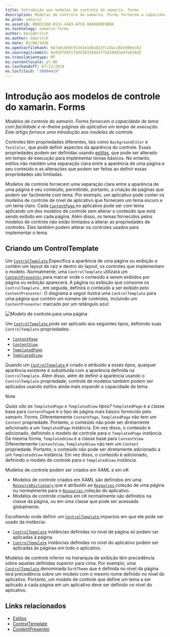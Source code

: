 ```yaml
---
title: Introdução aos modelos de controle do xamarin. Forms
description: Modelos de controle do xamarin. Forms fornecem a capacidade de tema com facilidade e re-theme páginas do aplicativo em tempo de execução. Este artigo fornece uma introdução aos modelos de controle.
ms.prod: xamarin
ms.assetid: 8B8E2360-6531-44A3-A7C8-9A8808DE9B86
ms.technology: xamarin-forms
author: davidbritch
ms.author: dabritch
ms.date: 03/08/2016
ms.openlocfilehash: 6b7a6c6d9c9c541e1d5e821fc2dac202e98bec62
ms.sourcegitcommit: 6e955f6851794d58334d41f7a550d93a47e834d2
ms.translationtype: MT
ms.contentlocale: pt-BR
ms.lasthandoff: 07/12/2018
ms.locfileid: "38994419"
---
```

# <a name="introduction-to-xamarinforms-control-templates"></a>Introdução aos modelos de controle do xamarin. Forms

_Modelos de controle do xamarin. Forms fornecem a capacidade de tema com facilidade e re-theme páginas do aplicativo em tempo de execução. Este artigo fornece uma introdução aos modelos de controle._

Controles têm propriedades diferentes, tais como `BackgroundColor` e `TextColor`, que pode definir aspectos da aparência do controle. Essas propriedades podem ser definidas usando [estilos](~/xamarin-forms/user-interface/styles/index.md), que pode ser alterado em tempo de execução para implementar temas básicos. No entanto, estilos não mantém uma separação clara entre a aparência de uma página e seu conteúdo e as alterações que podem ser feitas ao definir essas propriedades são limitadas.

Modelos de controle fornecem uma separação clara entre a aparência de uma página e seu conteúdo, permitindo, portanto, a criação de páginas que podem ser facilmente com tema. Por exemplo, um aplicativo pode conter os modelos de controle de nível de aplicativo que fornecem um tema escuro e um tema claro. Cada [ `ContentPage` ](xref:Xamarin.Forms.ContentPage) no aplicativo pode ser com tema aplicando um dos modelos de controle sem alterar o conteúdo que está sendo exibido em cada página. Além disso, os temas fornecidos pelos modelos de controle não estão limitados a alterar as propriedades de controles. Eles também podem alterar os controles usados para implementar o tema.

## <a name="creating-a-controltemplate"></a>Criando um ControlTemplate

Um [ `ControlTemplate` ](xref:Xamarin.Forms.ControlTemplate) Especifica a aparência de uma página ou exibição e contém um layout de raiz e dentro do layout, os controles que implementam o modelo. Normalmente, uma `ControlTemplate` utilizará um [ `ContentPresenter` ](xref:Xamarin.Forms.ContentPresenter) para marcar onde o conteúdo a serem exibidos por página ou exibição aparecerá. A página ou exibição que consome os `ControlTemplate` , em seguida, definirá o conteúdo a ser exibido pelo `ContentPresenter`. O diagrama a seguir ilustra uma `ControlTemplate` para uma página que contém um número de controles, incluindo um `ContentPresenter` marcado por um retângulo azul:

![](introduction-images/control-template.png "Modelo de controle para uma página")

Um [ `ControlTemplate` ](xref:Xamarin.Forms.ControlTemplate) pode ser aplicado aos seguintes tipos, definindo suas `ControlTemplate` propriedades:

- [`ContentPage`](xref:Xamarin.Forms.ContentPage)
- [`ContentView`](xref:Xamarin.Forms.ContentView)
- [`TemplatedPage`](xref:Xamarin.Forms.TemplatedPage)
- [`TemplatedView`](xref:Xamarin.Forms.TemplatedView)

Quando um [ `ControlTemplate` ](xref:Xamarin.Forms.ControlTemplate) é criado e atribuído a esses tipos, qualquer aparência existente é substituída com a aparência definida na `ControlTemplate`. Além disso, além de definir a aparência usando o `ControlTemplate` propriedade, controle de modelos também podem ser aplicados usando estilos ainda mais expandir a capacidade de tema.

> [!NOTE]
>  *Quais são as `TemplatedPage` e `TemplatedView` tipos?* `TemplatedPage` é a classe base para `ContentPage`e é o tipo de página mais básico fornecido pelo xamarin. Forms. Diferentemente `ContentPage`, `TemplatedPage` não tem um `Content` propriedade. Portanto, o conteúdo não pode ser diretamente adicionado a um `TemplatedPage` instância. Em vez disso, o conteúdo é adicionado, definindo o modelo de controle para o `TemplatedPage` instância. Da mesma forma, `TemplatedView` é a classe base para `ContentView`. Diferentemente `ContentView`, `TemplatedView` não tem um `Content` propriedade. Portanto, o conteúdo não pode ser diretamente adicionado a um `TemplatedView` instância. Em vez disso, o conteúdo é adicionado, definindo o modelo de controle para o `TemplatedView` instância.

Modelos de controle podem ser criados em XAML e em c#:

- Modelos de controle criados em XAML são definidos em uma [ `ResourceDictionary` ](xref:Xamarin.Forms.ResourceDictionary) que é atribuído ao [ `Resources` ](xref:Xamarin.Forms.VisualElement.Resources) coleção de uma página ou normalmente para o [ `Resources` ](xref:Xamarin.Forms.Application.Resources) coleção do aplicativo.
- Modelos de controle criados em c# normalmente são definidos na classe da página, ou em uma classe que pode ser acessada globalmente.

Escolhendo onde definir um [ `ControlTemplate` ](xref:Xamarin.Forms.ControlTemplate) impactos em que ele pode ser usado da instância:

- [`ControlTemplate`](xref:Xamarin.Forms.ControlTemplate) instâncias definidas no nível de página só podem ser aplicadas à página.
- [`ControlTemplate`](xref:Xamarin.Forms.ControlTemplate) instâncias definidas no nível do aplicativo podem ser aplicadas às páginas em todo o aplicativo.

Modelos de controle inferior na hierarquia de exibição têm precedência sobre aquelas definidas superior para cima. Por exemplo, uma [ `ControlTemplate` ](xref:Xamarin.Forms.ControlTemplate) denominada `DarkTheme` que é definida no nível da página terá precedência sobre um modelo com o mesmo nome definido no nível do aplicativo. Portanto, um modelo de controle que define um tema a ser aplicado a cada página em um aplicativo deve ser definido no nível do aplicativo.


## <a name="related-links"></a>Links relacionados

- [Estilos](~/xamarin-forms/user-interface/styles/index.md)
- [ControlTemplate](xref:Xamarin.Forms.ControlTemplate)
- [ContentPresenter](xref:Xamarin.Forms.ContentPresenter)
